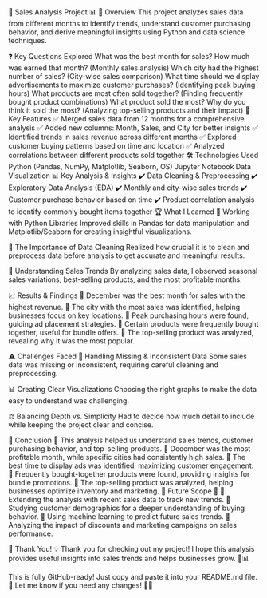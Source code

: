 🛒 Sales Analysis Project 📊
📌 Overview
This project analyzes sales data from different months to identify trends, understand customer purchasing behavior, and derive meaningful insights using Python and data science techniques.

❓ Key Questions Explored
What was the best month for sales? How much was earned that month? (Monthly sales analysis)
Which city had the highest number of sales? (City-wise sales comparison)
What time should we display advertisements to maximize customer purchases? (Identifying peak buying hours)
What products are most often sold together? (Finding frequently bought product combinations)
What product sold the most? Why do you think it sold the most? (Analyzing top-selling products and their impact)
🔑 Key Features
✅ Merged sales data from 12 months for a comprehensive analysis
✅ Added new columns: Month, Sales, and City for better insights
✅ Identified trends in sales revenue across different months
✅ Explored customer buying patterns based on time and location
✅ Analyzed correlations between different products sold together
🛠️ Technologies Used
Python (Pandas, NumPy, Matplotlib, Seaborn, OS)
Jupyter Notebook
Data Visualization
📊 Key Analysis & Insights
✔️ Data Cleaning & Preprocessing
✔️ Exploratory Data Analysis (EDA)
✔️ Monthly and city-wise sales trends
✔️ Customer purchase behavior based on time
✔️ Product correlation analysis to identify commonly bought items together
🏆 What I Learned
🔹 Working with Python Libraries
Improved skills in Pandas for data manipulation and Matplotlib/Seaborn for creating insightful visualizations.

🔹 The Importance of Data Cleaning
Realized how crucial it is to clean and preprocess data before analysis to get accurate and meaningful results.

🔹 Understanding Sales Trends
By analyzing sales data, I observed seasonal sales variations, best-selling products, and the most profitable months.

📈 Results & Findings
📍 December was the best month for sales with the highest revenue.
📍 The city with the most sales was identified, helping businesses focus on key locations.
📍 Peak purchasing hours were found, guiding ad placement strategies.
📍 Certain products were frequently bought together, useful for bundle offers.
📍 The top-selling product was analyzed, revealing why it was the most popular.

⚠️ Challenges Faced
🚧 Handling Missing & Inconsistent Data
Some sales data was missing or inconsistent, requiring careful cleaning and preprocessing.

📊 Creating Clear Visualizations
Choosing the right graphs to make the data easy to understand was challenging.

⚖️ Balancing Depth vs. Simplicity
Had to decide how much detail to include while keeping the project clear and concise.

📌 Conclusion
🔹 This analysis helped us understand sales trends, customer purchasing behavior, and top-selling products.
🔹 December was the most profitable month, while specific cities had consistently high sales.
🔹 The best time to display ads was identified, maximizing customer engagement.
🔹 Frequently bought-together products were found, providing insights for bundle promotions.
🔹 The top-selling product was analyzed, helping businesses optimize inventory and marketing.
📌 Future Scope 🚀
📍 Extending the analysis with recent sales data to track new trends.
📍 Studying customer demographics for a deeper understanding of buying behavior.
📍 Using machine learning to predict future sales trends.
📍 Analyzing the impact of discounts and marketing campaigns on sales performance.

🌱 Thank You! 💡
Thank you for checking out my project! I hope this analysis provides useful insights into sales trends and helps businesses grow. 🚀📊

This is fully GitHub-ready! Just copy and paste it into your README.md file. 🎯 Let me know if you need any changes! 🚀😊






